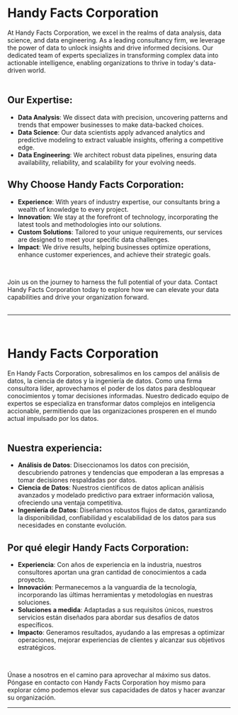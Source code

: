 # **Handy Facts Corporation**

At Handy Facts Corporation, we excel in the realms of data analysis, data science, and data engineering. As a leading consultancy firm, we leverage the power of data to unlock insights and drive informed decisions. Our dedicated team of experts specializes in transforming complex data into actionable intelligence, enabling organizations to thrive in today's data-driven world.
<br>
<br>

## **Our Expertise:**
- **Data Analysis**: We dissect data with precision, uncovering patterns and trends that empower businesses to make data-backed choices.
- **Data Science**: Our data scientists apply advanced analytics and predictive modeling to extract valuable insights, offering a competitive edge.
- **Data Engineering**: We architect robust data pipelines, ensuring data availability, reliability, and scalability for your evolving needs.

## **Why Choose Handy Facts Corporation:**
- **Experience**: With years of industry expertise, our consultants bring a wealth of knowledge to every project.
- **Innovation**: We stay at the forefront of technology, incorporating the latest tools and methodologies into our solutions.
- **Custom Solutions**: Tailored to your unique requirements, our services are designed to meet your specific data challenges.
- **Impact**: We drive results, helping businesses optimize operations, enhance customer experiences, and achieve their strategic goals.
<br>

Join us on the journey to harness the full potential of your data. Contact Handy Facts Corporation today to explore how we can elevate your data capabilities and drive your organization forward.
<br>
<br>

---
<br>

# **Handy Facts Corporation**

En Handy Facts Corporation, sobresalimos en los campos del análisis de datos, la ciencia de datos y la ingeniería de datos. Como una firma consultora líder, aprovechamos el poder de los datos para desbloquear conocimientos y tomar decisiones informadas. Nuestro dedicado equipo de expertos se especializa en transformar datos complejos en inteligencia accionable, permitiendo que las organizaciones prosperen en el mundo actual impulsado por los datos.
<br>
<br>

## **Nuestra experiencia:**
- **Análisis de Datos**: Diseccionamos los datos con precisión, descubriendo patrones y tendencias que empoderan a las empresas a tomar decisiones respaldadas por datos.
- **Ciencia de Datos**: Nuestros científicos de datos aplican análisis avanzados y modelado predictivo para extraer información valiosa, ofreciendo una ventaja competitiva.
- **Ingeniería de Datos**: Diseñamos robustos flujos de datos, garantizando la disponibilidad, confiabilidad y escalabilidad de los datos para sus necesidades en constante evolución.

## **Por qué elegir Handy Facts Corporation:**
- **Experiencia**: Con años de experiencia en la industria, nuestros consultores aportan una gran cantidad de conocimientos a cada proyecto.
- **Innovación**: Permanecemos a la vanguardia de la tecnología, incorporando las últimas herramientas y metodologías en nuestras soluciones.
- **Soluciones a medida**: Adaptadas a sus requisitos únicos, nuestros servicios están diseñados para abordar sus desafíos de datos específicos.
- **Impacto**: Generamos resultados, ayudando a las empresas a optimizar operaciones, mejorar experiencias de clientes y alcanzar sus objetivos estratégicos.
<br>

Únase a nosotros en el camino para aprovechar al máximo sus datos. Póngase en contacto con Handy Facts Corporation hoy mismo para explorar cómo podemos elevar sus capacidades de datos y hacer avanzar su organización.
<br>

---
